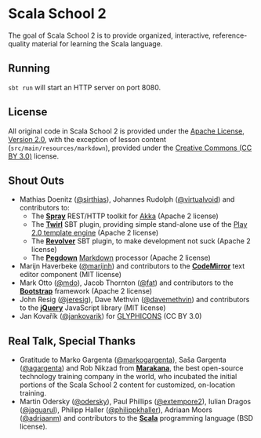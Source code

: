 Scala School 2
==============

The goal of Scala School 2 is to provide organized, interactive, reference-quality material for learning the Scala language.

Running
-------

`sbt run` will start an HTTP server on port 8080.

License
-------

All original code in Scala School 2 is provided under the [Apache License, Version 2.0](http://www.apache.org/licenses/LICENSE-2.0.html), with the exception of lesson content (`src/main/resources/markdown`), provided under the [Creative Commons (CC BY 3.0)](http://creativecommons.org/licenses/by/3.0/legalcode) license.

Shout Outs
----------

* Mathias Doenitz ([@sirthias](https://twitter.com/sirthias)), Johannes Rudolph ([@virtualvoid](https://twitter.com/virtualvoid)) and contributors to:
  * The **[Spray](http://spray.io/)** REST/HTTP toolkit for [Akka](http://akka.io/) (Apache 2 license)
  * The **[Twirl](https://github.com/spray/twirl)** SBT plugin, providing simple stand-alone use of the [Play 2.0 template engine](http://www.playframework.com/documentation/2.0/ScalaTemplates) (Apache 2 license)
  * The **[Revolver](https://github.com/spray/sbt-revolver)** SBT plugin, to make development not suck (Apache 2 license)
  * The **[Pegdown](https://github.com/sirthias/pegdown)** [Markdown](http://daringfireball.net/projects/markdown/) processor (Apache 2 license)
* Marijn Haverbeke ([@marijnh](https://twitter.com/marijnjh)) and contributors to the **[CodeMirror](http://codemirror.net/)** text editor component (MIT license)
* Mark Otto ([@mdo](https://twitter.com/mdo)), Jacob Thornton ([@fat](https://twitter.com/fat)) and contributors to the **[Bootstrap](http://twitter.github.io/bootstrap/)** framework (Apache 2 license)
* John Resig ([@jeresig](https://twitter.com/jeresig)), Dave Methvin ([@davemethvin](https://twitter.com/davemethvin)) and contributors to the **[jQuery](http://jquery.com/)** JavaScript library (MIT license)
* Jan Kovařík ([@jankovarik](https://twitter.com/jankovarik)) for [GLYPHICONS](http://glyphicons.com/) (CC BY 3.0)

Real Talk, Special Thanks
-------------------------

* Gratitude to Marko Gargenta ([@markogargenta](https://twitter.com/MarkoGargenta)), Saša Gargenta ([@agargenta](https://twitter.com/agargenta)) and Rob Nikzad from **[Marakana](http://marakana.com/)**, the best open-source technology training company in the world, who incubated the initial portions of the Scala School 2 content for customized, on-location training.
* Martin Odersky ([@odersky](https://twitter.com/odersky)), Paul Phillips ([@extempore2](https://twitter.com/extempore2)), Iulian Dragos ([@jaguarul](https://twitter.com/jaguarul)), Philipp Haller ([@philippkhaller](https://twitter.com/philippkhaller)), Adriaan Moors ([@adriaanm](https://twitter.com/adriaanm)) and contributors to the **[Scala](http://www.scala-lang.org/)** programming language (BSD license).
